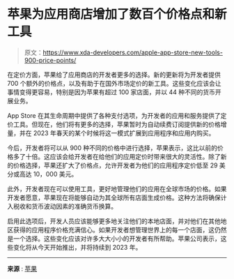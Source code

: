 # 苹果为应用商店增加了数百个价格点和新工具

> 原文：<https://www.xda-developers.com/apple-app-store-new-tools-900-price-points/>

在定价方面，苹果给了应用商店的开发者更多的选择。新的更新将为开发者提供 700 个额外的价格点，以及有助于在国外市场定价的新工具。这些变化应该会让事情变得更容易，特别是因为苹果有超过 100 家店面，并以 44 种不同的货币开展业务。

App Store 在其生命周期中提供了各种支付选项，为开发者的应用和服务提供了定价工具。但现在，他们将有更多的选择，苹果暂时为自动续费订阅提供新的价格增量，并在 2023 年春天的某个时候将这一模式扩展到应用程序和应用内购买。

今后，开发者将可以从 900 种不同的价格中进行选择，苹果表示，这比以前的价格多了十倍。这应该会给开发者在给他们的应用定价时带来很大的灵活性。除了新的价格选择，苹果还扩大了价格点，允许开发者为他们的应用程序定价低至 29 美分或高达 10，000 美元。

此外，开发者现在可以使用工具，更好地管理他们的应用在全球市场的价格。如果开发者愿意，苹果现在将能够自动为其全球所有店面生成价格。这种方法将确保计入税收和货币波动因素的准确货币换算。

启用此选项后，开发人员应该能够更多地关注他们的本地店面，并对他们在其他地区获得的应用程序价格充满信心。如果开发者想管理世界上的每一个店面，这仍然是一个选择。这些变化应该对许多大大小小的开发者有所帮助。苹果公司表示，这些变化将从今天开始推出，并将持续到 2023 年。

* * *

**来源** : [苹果](https://www.apple.com/newsroom/2022/12/apple-announces-biggest-upgrade-to-app-store-pricing-adding-700-new-price-points/)